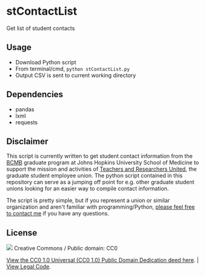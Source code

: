 # stContactList
Get list of student contacts

## Usage
- Download Python script
- From terminal/cmd, `python stContactList.py`
- Output CSV is sent to current working directory

## Dependencies
- pandas
- lxml
- requests

## Disclaimer
This script is currently written to get student contact information from the [BCMB](https://bcmb.bs.jhmi.edu/students) graduate program at Johns Hopkins University School of Medicine to support the mission and activities of [Teachers and Researchers United](http://trujhu.org/), the graduate student employee union. The python script contained in this repository can serve as a jumping off point for e.g. other graduate student unions looking for an easier way to compile contact information.

The script is pretty simple, but if you represent a union or similar organization and aren't familiar with programming/Python, [please feel free to contact me](mailto:connor0mason@gmail.com) if you have any questions.

## License
<img src="https://upload.wikimedia.org/wikipedia/commons/6/69/CC0_button.svg">
Creative Commons / Public domain: CC0



[View the CC0 1.0 Universal (CC0 1.0) Public Domain Dedication deed here](https://creativecommons.org/publicdomain/zero/1.0/). | [View Legal Code](https://creativecommons.org/publicdomain/zero/1.0/legalcode).



